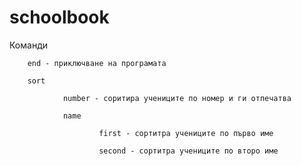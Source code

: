 # schoolbook

Команди

        end - приключване на програмата

        sort
        
                number - соритира учениците по номер и ги отпечатва
                
                name
                
                        first - сортитра учениците по първо име
                        
                        second - сортитра учениците по второ име
